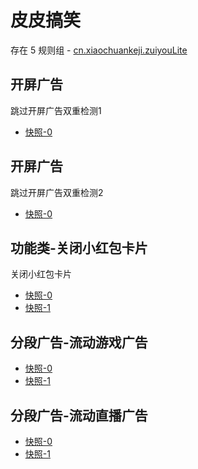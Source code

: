 # 皮皮搞笑

存在 5 规则组 - [cn.xiaochuankeji.zuiyouLite](/src/apps/cn.xiaochuankeji.zuiyouLite.ts)

## 开屏广告

跳过开屏广告双重检测1

- [快照-0](https://i.gkd.li/snapshot/1708955039598)

## 开屏广告

跳过开屏广告双重检测2

- [快照-0](https://i.gkd.li/snapshot/1708955435902)

## 功能类-关闭小红包卡片

关闭小红包卡片

- [快照-0](https://i.gkd.li/snapshot/1709104656313)
- [快照-1](https://i.gkd.li/snapshot/1709104656313)

## 分段广告-流动游戏广告

- [快照-0](https://i.gkd.li/snapshot/1709189540108)
- [快照-1](https://i.gkd.li/snapshot/1709189555602)

## 分段广告-流动直播广告

- [快照-0](https://i.gkd.li/snapshot/1709205181942)
- [快照-1](https://i.gkd.li/snapshot/1709189555602)
